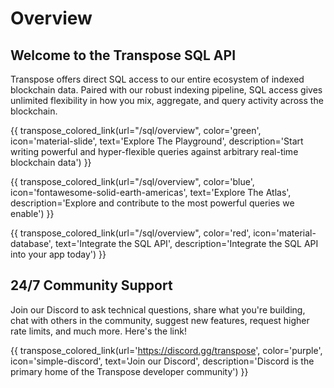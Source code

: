# Overview

## Welcome to the Transpose SQL API
Transpose offers direct SQL access to our entire ecosystem of indexed blockchain data. Paired with our robust indexing pipeline, SQL access gives unlimited flexibility in how you mix, aggregate, and query activity across the blockchain. 

{{ transpose_colored_link(url="/sql/overview", color='green', icon='material-slide', text='Explore The Playground', description='Start writing powerful and hyper-flexible queries against arbitrary real-time blockchain data') }}

{{ transpose_colored_link(url="/sql/overview", color='blue', icon='fontawesome-solid-earth-americas', text='Explore The Atlas', description='Explore and contribute to the most powerful queries we enable') }}

{{ transpose_colored_link(url="/sql/overview", color='red', icon='material-database', text='Integrate the SQL API', description='Integrate the SQL API into your app today') }}

## 24/7 Community Support
Join our Discord to ask technical questions, share what you're building, chat with others in the community, suggest new features, request higher rate limits, and much more. Here's the link!

{{ transpose_colored_link(url='https://discord.gg/transpose', color='purple', icon='simple-discord', text='Join our Discord', description='Discord is the primary home of the Transpose developer community') }}
